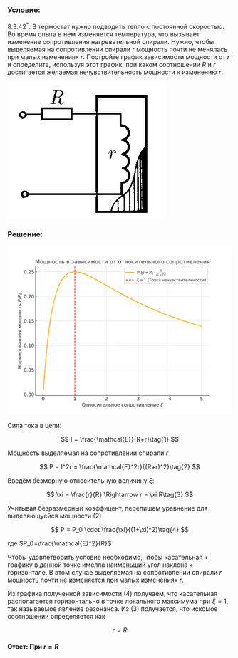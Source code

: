 ###  Условие: 

$8.3.42^*.$ В термостат нужно подводить тепло с постоянной скоростью. Во время опыта в нем изменяется температура, что вызывает изменение сопротивления нагревательной спирали. Нужно, чтобы выделяемая на сопротивлении спирали $r$ мощность почти не менялась при малых изменениях $r$. Постройте график зависимости мощности от $r$ и определите, используя этот график, при каком соотношении $R$ и $r$ достигается желаемая нечувствительность мощности к изменению $r$. 

![К задаче $8.3.42$|356x306, 25%](../../img/8.3.42/8.3.42.png)

###  Решение: 


![Мощность $P$ в зависимости от относительного сопротивления $\xi$|576x432, 80%](../../img/8.3.42/power_vs_resistance_russian.svg)

Сила тока в цепи:

$$
I = \frac{\mathcal{E}}{R+r}\tag{1}
$$

Мощность выделяемая на сопротивлении спирали $r$

$$
P = I^2r = \frac{\mathcal{E}^2r}{(R+r)^2}\tag{2}
$$

Введём безмерную относительную величину $\xi$:

$$
\xi = \frac{r}{R} \Rightarrow r = \xi R\tag{3}
$$

Учитывая безразмерный коэффицент, перепишем уравнение для выделяющуейся мощности $(2)$

$$
P = P_0 \cdot \frac{\xi}{(1+\xi)^2}\tag{4}
$$

где $P_0=\frac{\mathcal{E}^2}{R}$

Чтобы удовлетворить условие необходимо, чтобы касательная к графику в данной точке имелла наименьший угол наклона к горизонтале. В этом случае выделяемая на сопротивлении спирали $r$ мощность почти не изменяется при малых изменениях $r$.

Из графика полученной зависимости $(4)$ получаем, что касательная располагается горизонтально в точке локального максимума при $\xi = 1$, так называемое явление резонанса. Из $(3)$ получается, что искомое соотношении определяется как 

$$
r = R
$$

####  Ответ: При $r = R$ 
